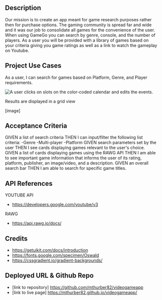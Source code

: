 ## Description
Our mission is to create an app meant for game research purposes rather then for purchase options. The gaming community is spread far and wide and it was our job to consolidate all games for the convenience of the user. When using GameGo you can search by genre, console, and the number of players. As a user you will be provided with a library of games based on your criteria giving you game ratings as well as a link to watch the gameplay on Youtube.

## Project Use Cases

As a user, I can search for games based on Platform, Genre, and Player requirements.

![A user clicks on slots on the color-coded calendar and edits the events.](assets/GAMEGO.gif)


Results are displayed in a grid view

[image]

## Acceptance Criteria

GIVEN a list of search criteria
THEN I can input/filter the following list criteria:
  -Genre
  -Multi-player
  -Platform
GIVEN search parameters set by the user
THEN I see cards displaying games relevant to the user's choice.
GIVEN a list of cards displaying games using the RAWG API
THEN I am able to see important game information that informs the user of its rating, platform, publisher, an image/video, and a description.
GIVEN an overall search bar
THEN I am able to search for specific game titles.

## API References
YOUTUBE API
* https://developers.google.com/youtube/v3

RAWG
* https://api.rawg.io/docs/

## Credits
* https://getuikit.com/docs/introduction
* https://fonts.google.com/specimen/Oswald
* https://cssgradient.io/gradient-backgrounds/

## Deployed URL & Github Repo
* [link to repository] https://github.com/mthurber82/videogameapp
* [link to live page] https://mthurber82.github.io/videogameapp/
